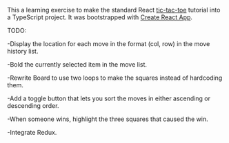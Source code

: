 This a learning exercise to make the standard React [tic-tac-toe](https://reactjs.org/tutorial/tutorial.html) tutorial into a TypeScript project. It was bootstrapped with [Create React App](https://github.com/facebookincubator/create-react-app).

TODO:

-Display the location for each move in the format (col, row) in the move history list.

-Bold the currently selected item in the move list.

-Rewrite Board to use two loops to make the squares instead of hardcoding them.

-Add a toggle button that lets you sort the moves in either ascending or descending order.

-When someone wins, highlight the three squares that caused the win.

-Integrate Redux.